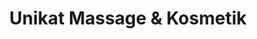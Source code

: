 ---
title: "Unikat Massage & Kosmetik"
url: /laufach/unikat-massage-und-kosmetik/
shop: Kosmetik
---